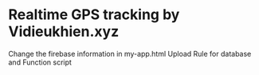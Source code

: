 # Realtime GPS tracking by Vidieukhien.xyz
Change the firebase information in my-app.html
Upload Rule for database and Function script

